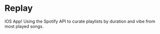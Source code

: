 # Replay
IOS App! Using the Spotify API to curate playlists by duration and vibe from most played songs. 
